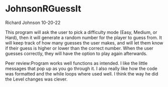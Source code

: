 # JohnsonRGuessIt

Richard Johnson
10-20-22

This program will ask the user to pick a difficulty mode (Easy, Medium, or Hard), then it will generate a random number for the player to guess from.
It will keep track of how many guesses the user makes, and will let them know if their guess is higher or lower than the correct number. When the user
guesses correctly, they will have the option to play again afterwards.

Peer review:Program works well functions as intended. I like the little messages that pop up as you go through it. I also really like how the code was formatted and the while loops where used well. I think the way he did the Level changes was clever.
